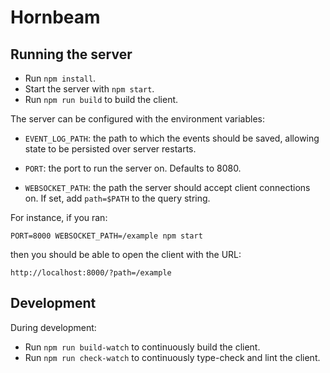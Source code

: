 # Hornbeam

## Running the server

* Run `npm install`.
* Start the server with `npm start`.
* Run `npm run build` to build the client.

The server can be configured with the environment variables:

* `EVENT_LOG_PATH`: the path to which the events should be saved,
  allowing state to be persisted over server restarts.

* `PORT`: the port to run the server on. Defaults to 8080.

* `WEBSOCKET_PATH`: the path the server should accept client connections on.
  If set, add `path=$PATH` to the query string.

For instance, if you ran:

```
PORT=8000 WEBSOCKET_PATH=/example npm start
```

then you should be able to open the client with the URL:

```
http://localhost:8000/?path=/example
```

## Development

During development:

* Run `npm run build-watch` to continuously build the client.
* Run `npm run check-watch` to continuously type-check and lint the client.
